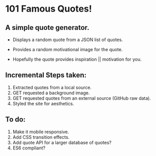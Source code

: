 # 101 Famous Quotes!

## A simple quote generator.
* Displays a random quote from a JSON list of quotes.

* Provides a random motivational image for the quote.

* Hopefully the quote provides inspiration || motivation for you.

## Incremental Steps taken:
1. Extracted quotes from a local source.
2. GET requested a background image.
3. GET requested quotes from an external source (GitHub raw data).
4. Styled the site for aesthetics.

## To do:
1. Make it mobile responsive.
2. Add CSS transition effects.
3. Add quote API for a larger database of quotes?
4. ES6 compliant?
